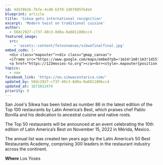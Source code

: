 ```yaml
---
id: 445f8626-7bfe-4cd0-b3f0-1d6f085fb4a5
blueprint: article
title: 'Sikwa gets international recognition'
excerpt: 'Modern twist on traditional cuisine'
author:
  - 58dc2927-c737-49c3-8d0a-0a681180bcc4
featured_image:
  src:
    - 'assets::content/fotosnuevas/sikwafinalfinal.jpg'
embed_code: |-
  <div class="mapouter"><div class="gmap_canvas">
  <iframe src="https://www.google.com/maps/embed?pb=!1m14!1m8!1m3!1d15720.114643606654!2d-84.0598297!3d9.931571!3m2!1i1024!2i768!4f13.1!3m3!1m2!1s0x0%3A0x15796864d15ac3cc!2sSikwa%20Restaurante%20en%20Costa%20Rica!5e0!3m2!1ses!2scr!4v1667883542877!5m2!1ses!2scr" width="1400" height="300" style="border:0;" allowfullscreen="" loading="lazy" referrerpolicy="no-referrer-when-downgrade"></iframe>
  <a href="https://123movies-to.org"></a><br><style>.mapouter{position:relative;text-align:right;height:500px;width:1200px;}</style><style>.gmap_canvas {overflow:hidden;background:none!important;height:500px;width:1200px;}</style></div></div>
topics:
  - now
facebook_link: 'https://en.sikwacostarica.com/'
updated_by: 58dc2927-c737-49c3-8d0a-0a681180bcc4
updated_at: 1671012474
priority: 8
---
```

San José's Sikwa has been listed as number 86 in the latest edition of the Top 100 restaurants by Latin America’s Best, which praises chef Pablo Bonilla and his dedication to ancestral cuisine and native roots.

The Top 50 restaurants will be announced at an event celebrating the 10th edition of Latin America’s Best on November 15, 2022 in Mérida, Mexico. 
 
The annual list was created ten years ago by the Latin America’s 50 Best Restaurants Academy, comprising 300 leaders in the restaurant industry across the continent. 

**Where** Los Yoses